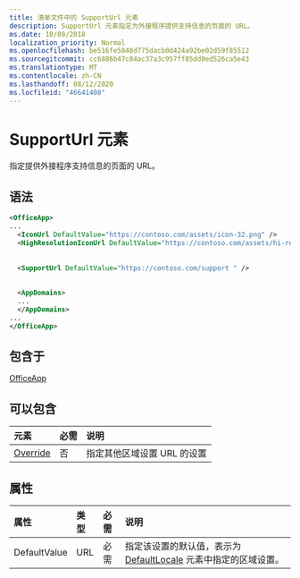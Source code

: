 ```yaml
---
title: 清单文件中的 SupportUrl 元素
description: SupportUrl 元素指定为外接程序提供支持信息的页面的 URL。
ms.date: 10/09/2018
localization_priority: Normal
ms.openlocfilehash: be516fe5848d775dacb0d424a92be02d59f85512
ms.sourcegitcommit: cc6886b47c84ac37a3c957ff85dd0ed526ca5e43
ms.translationtype: MT
ms.contentlocale: zh-CN
ms.lasthandoff: 08/12/2020
ms.locfileid: "46641408"
---
```

# <a name="supporturl-element"></a>SupportUrl 元素

指定提供外接程序支持信息的页面的 URL。

## <a name="syntax"></a>语法

```XML
<OfficeApp>
...
  <IconUrl DefaultValue="https://contoso.com/assets/icon-32.png" />
  <HighResolutionIconUrl DefaultValue="https://contoso.com/assets/hi-res-icon.png"/>
  
  
  <SupportUrl DefaultValue="https://contoso.com/support " />
  
  
  <AppDomains>
  ...
  </AppDomains>
...
</OfficeApp>
```

## <a name="contained-in"></a>包含于

[OfficeApp](officeapp.md)

## <a name="can-contain"></a>可以包含

|  元素 | 必需 | 说明  |
|:-----|:-----|:-----|
|  [Override](override.md)   | 否 | 指定其他区域设置 URL 的设置 |

## <a name="attributes"></a>属性

|属性|类型|必需|说明|
|:-----|:-----|:-----|:-----|
|DefaultValue|URL|必需|指定该设置的默认值，表示为 [DefaultLocale](defaultlocale.md) 元素中指定的区域设置。|
